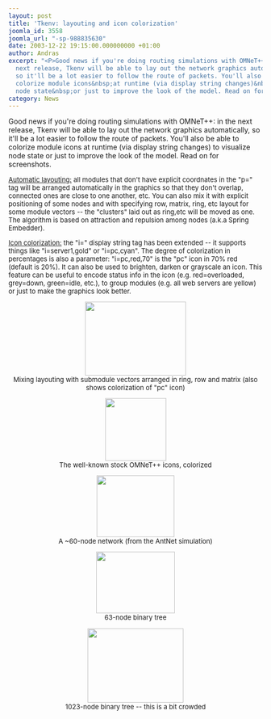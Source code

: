```yaml
---
layout: post
title: 'Tkenv: layouting and icon colorization'
joomla_id: 3558
joomla_url: "-sp-988835630"
date: 2003-12-22 19:15:00.000000000 +01:00
author: Andras
excerpt: "<P>Good news if you're doing routing simulations with OMNeT++: in&nbsp;the
  next release, Tkenv will be able to lay out the network graphics automatically,
  so it'll be a lot easier to follow the route of packets. You'll also be able to
  colorize module icons&nbsp;at runtime (via display string changes)&nbsp;to visualize
  node state&nbsp;or just to improve the look of the model. Read on for screenshots.</P>"
category: News
---
```

<P>Good news if you're doing routing simulations with OMNeT++: in&nbsp;the next release, Tkenv will be able to lay out the network graphics automatically, so it'll be a lot easier to follow the route of packets. You'll also be able to colorize module icons&nbsp;at runtime (via display string changes)&nbsp;to visualize node state&nbsp;or just to improve the look of the model. Read on for screenshots.</P><FONT size=2>
<P><U>Automatic layouting:</U> all modules that don't have explicit coordnates in the "p=" tag will be arranged automatically in the graphics so that they don't overlap, connected ones are close to one another, etc. You can also mix it with explicit positioning of some nodes and with specifying row, matrix, ring, etc layout for some module vectors -- the "clusters" laid out as ring,etc will be moved as one. The algorithm is based on attraction and repulsion among nodes (a.k.a Spring Embedder).</P>
<P><U>Icon colorization:</U> the "i=" display string tag has been extended -- it supports things like "i=server1,gold" or "i=pc,cyan". The degree of colorization in percentages is also a parameter: "i=pc,red,70" is the "pc" icon in 70% red (default is 20%). It can also be used to brighten, darken or grayscale an icon. This feature can be useful to encode status info in the icon (e.g. red=overloaded, grey=down, green=idle, etc.), to group modules (e.g. all web servers are yellow) or just to make the graphics look better.</P>
<P align=center><A href="http://whale.hit.bme.hu/misc/screenshots/anchors.gif"><img width="200" height="146" src="images/omnetpp/20031222191549636_1.jpg" alt=""></A><BR>Mixing layouting with submodule vectors arranged in ring, row and matrix (also shows colorization of "pc" icon)</P>
<P align=center><A href="http://whale.hit.bme.hu/misc/screenshots/coloring.gif"><img width="121" height="124" src="images/omnetpp/20031222191549636_2.jpg" alt=""></A><BR>The well-known stock OMNeT++ icons, colorized</P>
<P align=center><A href="http://whale.hit.bme.hu/misc/screenshots/net.gif"><img width="154" height="122" src="images/omnetpp/20031222191549636_3.jpg" alt=""></A><BR>A ~60-node network (from the AntNet simulation)</P>
<P align=center><A href="http://whale.hit.bme.hu/misc/screenshots/bintree63.gif"><img width="156" height="122" src="images/omnetpp/20031222191549636_4.jpg" alt=""></A><BR>63-node binary tree</P>
<P align=center><A href="http://whale.hit.bme.hu/misc/screenshots/bintree1023.gif"><img width="190" height="147" src="images/omnetpp/20031222191549636_5.jpg" alt=""></A><BR>1023-node binary tree -- this is a bit crowded</FONT></P>
